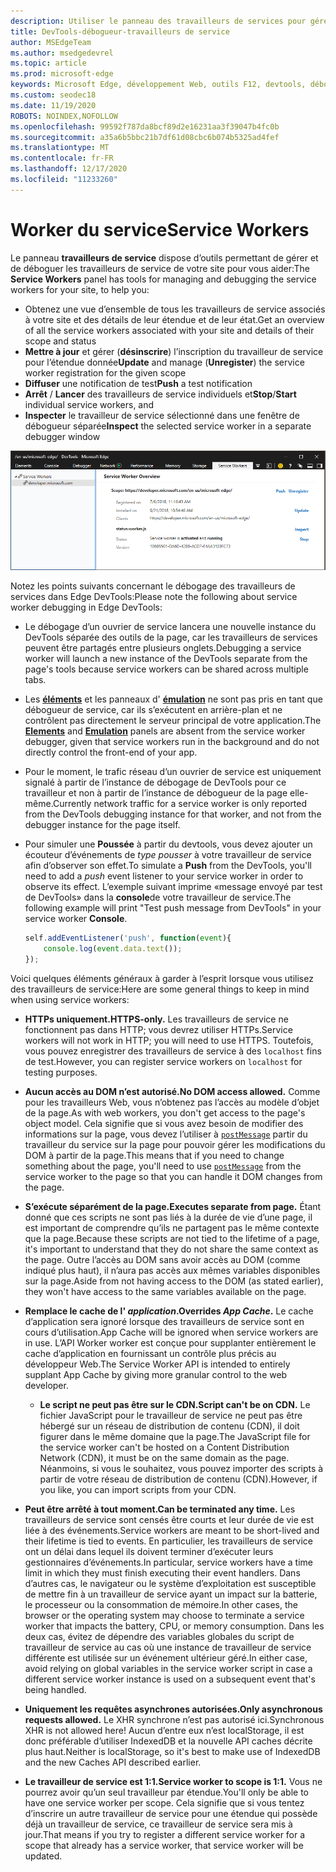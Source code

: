 ```yaml
---
description: Utiliser le panneau des travailleurs de services pour gérer et déboguer vos travailleurs de service
title: DevTools-débogueur-travailleurs de service
author: MSEdgeTeam
ms.author: msedgedevrel
ms.topic: article
ms.prod: microsoft-edge
keywords: Microsoft Edge, développement Web, outils F12, devtools, débogueur, débogage, PWA, travailleur de service, API de cache
ms.custom: seodec18
ms.date: 11/19/2020
ROBOTS: NOINDEX,NOFOLLOW
ms.openlocfilehash: 99592f787da8bcf89d2e16231aa3f39047b4fc0b
ms.sourcegitcommit: a35a6b5bbc21b7df61d08cbc6b074b5325ad4fef
ms.translationtype: MT
ms.contentlocale: fr-FR
ms.lasthandoff: 12/17/2020
ms.locfileid: "11233260"
---
```

# <span data-ttu-id="f948d-104">Worker du service</span><span class="sxs-lookup"><span data-stu-id="f948d-104">Service Workers</span></span>

<span data-ttu-id="f948d-105">Le panneau **travailleurs de service** dispose d’outils permettant de gérer et de déboguer les travailleurs de service de votre site pour vous aider:</span><span class="sxs-lookup"><span data-stu-id="f948d-105">The **Service Workers** panel has tools for managing and debugging the service workers for your site, to help you:</span></span>

 - <span data-ttu-id="f948d-106">Obtenez une vue d’ensemble de tous les travailleurs de service associés à votre site et des détails de leur étendue et de leur état.</span><span class="sxs-lookup"><span data-stu-id="f948d-106">Get an overview of all the service workers associated with your site and details of their scope and status</span></span>
 - <span data-ttu-id="f948d-107">**Mettre à jour** et gérer (**désinscrire**) l’inscription du travailleur de service pour l’étendue donnée</span><span class="sxs-lookup"><span data-stu-id="f948d-107">**Update** and manage (**Unregister**) the service worker registration for the given scope</span></span>
 - <span data-ttu-id="f948d-108">**Diffuser** une notification de test</span><span class="sxs-lookup"><span data-stu-id="f948d-108">**Push** a test notification</span></span>
 - <span data-ttu-id="f948d-109">**Arrêt** / **Lancer** des travailleurs de service individuels et</span><span class="sxs-lookup"><span data-stu-id="f948d-109">**Stop**/**Start** individual service workers, and</span></span>
 - <span data-ttu-id="f948d-110">**Inspecter** le travailleur de service sélectionné dans une fenêtre de débogueur séparée</span><span class="sxs-lookup"><span data-stu-id="f948d-110">**Inspect** the selected service worker in a separate debugger window</span></span>

![Volet vue d’ensemble des travailleurs de services](./media/service_worker.png)

<span data-ttu-id="f948d-112">Notez les points suivants concernant le débogage des travailleurs de services dans Edge DevTools:</span><span class="sxs-lookup"><span data-stu-id="f948d-112">Please note the following about service worker debugging in Edge DevTools:</span></span>

 - <span data-ttu-id="f948d-113">Le débogage d’un ouvrier de service lancera une nouvelle instance du DevTools séparée des outils de la page, car les travailleurs de services peuvent être partagés entre plusieurs onglets.</span><span class="sxs-lookup"><span data-stu-id="f948d-113">Debugging a service worker will launch a new instance of the  DevTools separate from the page's tools because service workers can be shared across multiple tabs.</span></span>
 - <span data-ttu-id="f948d-114">Les [**éléments**](./elements.md) et les panneaux d' [**émulation**](./emulation.md) ne sont pas pris en tant que débogueur de service, car ils s’exécutent en arrière-plan et ne contrôlent pas directement le serveur principal de votre application.</span><span class="sxs-lookup"><span data-stu-id="f948d-114">The [**Elements**](./elements.md) and [**Emulation**](./emulation.md) panels are absent from the service worker debugger, given that service workers run in the background and do not directly control the front-end of your app.</span></span>
 - <span data-ttu-id="f948d-115">Pour le moment, le trafic réseau d’un ouvrier de service est uniquement signalé à partir de l’instance de débogage de DevTools pour ce travailleur et non à partir de l’instance de débogueur de la page elle-même.</span><span class="sxs-lookup"><span data-stu-id="f948d-115">Currently network traffic for a service worker is only reported from the  DevTools debugging instance for that worker, and not from the debugger instance for the page itself.</span></span>
 - <span data-ttu-id="f948d-116">Pour simuler une **Poussée** à partir du devtools, vous devez ajouter un écouteur d’événements de *type pousser* à votre travailleur de service afin d’observer son effet.</span><span class="sxs-lookup"><span data-stu-id="f948d-116">To simulate a **Push** from the DevTools, you'll need to add a *push* event listener to your service worker in order to observe its effect.</span></span> <span data-ttu-id="f948d-117">L’exemple suivant imprime «message envoyé par test de DevTools» dans la **console**de votre travailleur de service.</span><span class="sxs-lookup"><span data-stu-id="f948d-117">The following example will print "Test push message from DevTools" in your service worker **Console**.</span></span>

   ```JavaScript
   self.addEventListener('push', function(event){
       console.log(event.data.text());
   });
   ```

<span data-ttu-id="f948d-118">Voici quelques éléments généraux à garder à l’esprit lorsque vous utilisez des travailleurs de service:</span><span class="sxs-lookup"><span data-stu-id="f948d-118">Here are some general things to keep in mind when using service workers:</span></span>

- **<span data-ttu-id="f948d-119">HTTPs uniquement.</span><span class="sxs-lookup"><span data-stu-id="f948d-119">HTTPS-only.</span></span>** <span data-ttu-id="f948d-120">Les travailleurs de service ne fonctionnent pas dans HTTP; vous devrez utiliser HTTPs.</span><span class="sxs-lookup"><span data-stu-id="f948d-120">Service workers will not work in HTTP; you will need to use HTTPS.</span></span> <span data-ttu-id="f948d-121">Toutefois, vous pouvez enregistrer des travailleurs de service à des `localhost` fins de test.</span><span class="sxs-lookup"><span data-stu-id="f948d-121">However, you can register service workers on `localhost` for testing purposes.</span></span>

- **<span data-ttu-id="f948d-122">Aucun accès au DOM n’est autorisé.</span><span class="sxs-lookup"><span data-stu-id="f948d-122">No DOM access allowed.</span></span>** <span data-ttu-id="f948d-123">Comme pour les travailleurs Web, vous n’obtenez pas l’accès au modèle d’objet de la page.</span><span class="sxs-lookup"><span data-stu-id="f948d-123">As with web workers, you don't get access to the page's object model.</span></span> <span data-ttu-id="f948d-124">Cela signifie que si vous avez besoin de modifier des informations sur la page, vous devez l’utiliser à [`postMessage`](https://developer.mozilla.org/docs/Web/API/Worker/postMessage) partir du travailleur du service sur la page pour pouvoir gérer les modifications du DOM à partir de la page.</span><span class="sxs-lookup"><span data-stu-id="f948d-124">This means that if you need to change something about the page, you'll need to use [`postMessage`](https://developer.mozilla.org/docs/Web/API/Worker/postMessage) from the service worker to the page so that you can handle it DOM changes from the page.</span></span>

- **<span data-ttu-id="f948d-125">S’exécute séparément de la page.</span><span class="sxs-lookup"><span data-stu-id="f948d-125">Executes separate from page.</span></span>** <span data-ttu-id="f948d-126">Étant donné que ces scripts ne sont pas liés à la durée de vie d’une page, il est important de comprendre qu’ils ne partagent pas le même contexte que la page.</span><span class="sxs-lookup"><span data-stu-id="f948d-126">Because these scripts are not tied to the lifetime of a page, it's important to understand that they do not share the same context as the page.</span></span> <span data-ttu-id="f948d-127">Outre l’accès au DOM sans avoir accès au DOM (comme indiqué plus haut), il n’aura pas accès aux mêmes variables disponibles sur la page.</span><span class="sxs-lookup"><span data-stu-id="f948d-127">Aside from not having access to the DOM (as stated earlier), they won't have access to the same variables available on the page.</span></span>

- **<span data-ttu-id="f948d-128">Remplace le cache de l' *application*.</span><span class="sxs-lookup"><span data-stu-id="f948d-128">Overrides *App Cache*.</span></span>** <span data-ttu-id="f948d-129">Le cache d’application sera ignoré lorsque des travailleurs de service sont en cours d’utilisation.</span><span class="sxs-lookup"><span data-stu-id="f948d-129">App Cache will be ignored when service workers are in use.</span></span> <span data-ttu-id="f948d-130">L’API Worker worker est conçue pour supplanter entièrement le cache d’application en fournissant un contrôle plus précis au développeur Web.</span><span class="sxs-lookup"><span data-stu-id="f948d-130">The Service Worker API is intended to entirely supplant App Cache  by giving more granular control to the web developer.</span></span>

  - **<span data-ttu-id="f948d-131">Le script ne peut pas être sur le CDN.</span><span class="sxs-lookup"><span data-stu-id="f948d-131">Script can't be on CDN.</span></span>** <span data-ttu-id="f948d-132">Le fichier JavaScript pour le travailleur de service ne peut pas être hébergé sur un réseau de distribution de contenu (CDN), il doit figurer dans le même domaine que la page.</span><span class="sxs-lookup"><span data-stu-id="f948d-132">The JavaScript file for the service worker can't be hosted on a Content Distribution Network (CDN), it must be on the same domain as the page.</span></span> <span data-ttu-id="f948d-133">Néanmoins, si vous le souhaitez, vous pouvez importer des scripts à partir de votre réseau de distribution de contenu (CDN).</span><span class="sxs-lookup"><span data-stu-id="f948d-133">However, if you like, you can import scripts from your CDN.</span></span>

- **<span data-ttu-id="f948d-134">Peut être arrêté à tout moment.</span><span class="sxs-lookup"><span data-stu-id="f948d-134">Can be terminated any time.</span></span>** <span data-ttu-id="f948d-135">Les travailleurs de service sont censés être courts et leur durée de vie est liée à des événements.</span><span class="sxs-lookup"><span data-stu-id="f948d-135">Service workers are meant to be short-lived and their lifetime is tied to events.</span></span> <span data-ttu-id="f948d-136">En particulier, les travailleurs de service ont un délai dans lequel ils doivent terminer d’exécuter leurs gestionnaires d’événements.</span><span class="sxs-lookup"><span data-stu-id="f948d-136">In particular, service workers have a time limit in which they must finish executing their event handlers.</span></span> <span data-ttu-id="f948d-137">Dans d’autres cas, le navigateur ou le système d’exploitation est susceptible de mettre fin à un travailleur de service ayant un impact sur la batterie, le processeur ou la consommation de mémoire.</span><span class="sxs-lookup"><span data-stu-id="f948d-137">In other cases, the browser or the operating system may choose to terminate a service worker that impacts the battery, CPU, or memory consumption.</span></span> <span data-ttu-id="f948d-138">Dans les deux cas, évitez de dépendre des variables globales du script de travailleur de service au cas où une instance de travailleur de service différente est utilisée sur un événement ultérieur géré.</span><span class="sxs-lookup"><span data-stu-id="f948d-138">In either case, avoid relying on global variables in the service worker script in case a different service worker instance is used on a subsequent event that's being handled.</span></span>

- **<span data-ttu-id="f948d-139">Uniquement les requêtes asynchrones autorisées.</span><span class="sxs-lookup"><span data-stu-id="f948d-139">Only asynchronous requests allowed.</span></span>** <span data-ttu-id="f948d-140">Le XHR synchrone n’est pas autorisé ici.</span><span class="sxs-lookup"><span data-stu-id="f948d-140">Synchronous XHR is not allowed here!</span></span> <span data-ttu-id="f948d-141">Aucun d’entre eux n’est localStorage, il est donc préférable d’utiliser IndexedDB et la nouvelle API caches décrite plus haut.</span><span class="sxs-lookup"><span data-stu-id="f948d-141">Neither is localStorage, so it's best to make use of IndexedDB and the new Caches API described earlier.</span></span>

- **<span data-ttu-id="f948d-142">Le travailleur de service est 1:1.</span><span class="sxs-lookup"><span data-stu-id="f948d-142">Service worker to scope is 1:1.</span></span>** <span data-ttu-id="f948d-143">Vous ne pourrez avoir qu’un seul travailleur par étendue.</span><span class="sxs-lookup"><span data-stu-id="f948d-143">You'll only be able to have one service worker per scope.</span></span> <span data-ttu-id="f948d-144">Cela signifie que si vous tentez d’inscrire un autre travailleur de service pour une étendue qui possède déjà un travailleur de service, ce travailleur de service sera mis à jour.</span><span class="sxs-lookup"><span data-stu-id="f948d-144">That means if you try to register a different service worker for a scope that already has a service worker, that service worker will be updated.</span></span>
